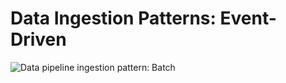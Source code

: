 # Data Ingestion Patterns: Event-Driven

![Data pipeline ingestion pattern: Batch](https://github.com/os-climate/os_c_data_commons/blob/main/images/architecture/Data-Ingestion-Event-driven-ingestion-pattern.png)